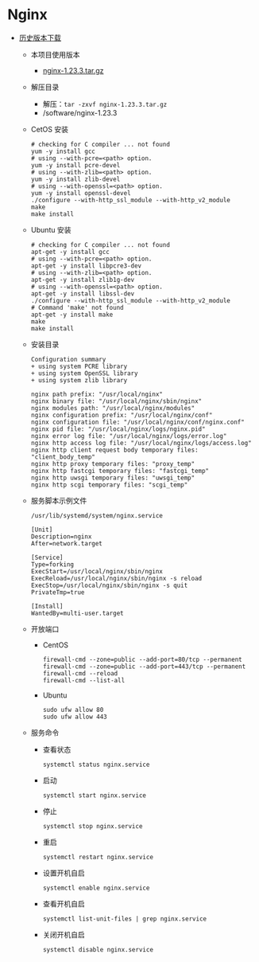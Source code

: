 # Nginx

- [历史版本下载](https://nginx.org/download/)
    - 本项目使用版本
        - [nginx-1.23.3.tar.gz](https://nginx.org/download/nginx-1.23.3.tar.gz)
    - 解压目录
        - 解压：`tar -zxvf nginx-1.23.3.tar.gz`
        - /software/nginx-1.23.3
    - CetOS 安装
        ```shell
        # checking for C compiler ... not found
        yum -y install gcc
        # using --with-pcre=<path> option.
        yum -y install pcre-devel
        # using --with-zlib=<path> option.
        yum -y install zlib-devel
        # using --with-openssl=<path> option.
        yum -y install openssl-devel
        ./configure --with-http_ssl_module --with-http_v2_module
        make
        make install
        ```
    - Ubuntu 安装
        ```shell
        # checking for C compiler ... not found
        apt-get -y install gcc
        # using --with-pcre=<path> option.
        apt-get -y install libpcre3-dev
        # using --with-zlib=<path> option.
        apt-get -y install zlib1g-dev
        # using --with-openssl=<path> option.
        apt-get -y install libssl-dev
        ./configure --with-http_ssl_module --with-http_v2_module
        # Command 'make' not found
        apt-get -y install make
        make
        make install
        ```
    - 安装目录
        ```shell
        Configuration summary
        + using system PCRE library
        + using system OpenSSL library
        + using system zlib library
        
        nginx path prefix: "/usr/local/nginx"
        nginx binary file: "/usr/local/nginx/sbin/nginx"
        nginx modules path: "/usr/local/nginx/modules"
        nginx configuration prefix: "/usr/local/nginx/conf"
        nginx configuration file: "/usr/local/nginx/conf/nginx.conf"
        nginx pid file: "/usr/local/nginx/logs/nginx.pid"
        nginx error log file: "/usr/local/nginx/logs/error.log"
        nginx http access log file: "/usr/local/nginx/logs/access.log"
        nginx http client request body temporary files: "client_body_temp"
        nginx http proxy temporary files: "proxy_temp"
        nginx http fastcgi temporary files: "fastcgi_temp"
        nginx http uwsgi temporary files: "uwsgi_temp"
        nginx http scgi temporary files: "scgi_temp"
        ```
    - 服务脚本示例文件
        ```shell
        /usr/lib/systemd/system/nginx.service
        ```
        ```shell
        [Unit]
        Description=nginx
        After=network.target
        
        [Service]
        Type=forking
        ExecStart=/usr/local/nginx/sbin/nginx
        ExecReload=/usr/local/nginx/sbin/nginx -s reload
        ExecStop=/usr/local/nginx/sbin/nginx -s quit
        PrivateTmp=true
        
        [Install]
        WantedBy=multi-user.target
        ```
    - 开放端口
        - CentOS
            ```shell
            firewall-cmd --zone=public --add-port=80/tcp --permanent
            firewall-cmd --zone=public --add-port=443/tcp --permanent
            firewall-cmd --reload
            firewall-cmd --list-all
            ```
        - Ubuntu
            ```shell
            sudo ufw allow 80
            sudo ufw allow 443
            ```
    - 服务命令

        - 查看状态
            ```shell
            systemctl status nginx.service
            ```
        - 启动
            ```shell
            systemctl start nginx.service
            ```
        - 停止
            ```shell
            systemctl stop nginx.service
            ```
        - 重启
            ```shell
            systemctl restart nginx.service
            ```
        - 设置开机自启
            ```shell
            systemctl enable nginx.service
            ```
        - 查看开机自启
            ```shell
            systemctl list-unit-files | grep nginx.service
            ```
        - 关闭开机自启
            ```shell
            systemctl disable nginx.service
            ```
